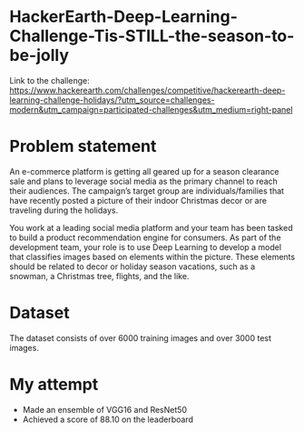 # HackerEarth-Deep-Learning-Challenge-Tis-STILL-the-season-to-be-jolly
Link to the challenge: https://www.hackerearth.com/challenges/competitive/hackerearth-deep-learning-challenge-holidays/?utm_source=challenges-modern&utm_campaign=participated-challenges&utm_medium=right-panel

# Problem statement

An e-commerce platform is getting all geared up for a season clearance sale and plans to leverage social media as the primary channel to reach their audiences. The campaign’s target group are individuals/families that have recently posted a picture of their indoor Christmas decor or are traveling during the holidays. 

You work at a leading social media platform and your team has been tasked to build a product recommendation engine for consumers. As part of the development team, your role is to use Deep Learning to develop a model that classifies images based on elements within the picture. These elements should be related to decor or holiday season vacations, such as a snowman, a Christmas tree, flights, and the like. 

# Dataset

The dataset consists of over 6000 training images and over 3000 test images. 

# My attempt

* Made an ensemble of VGG16 and ResNet50 
* Achieved a score of 88.10 on the leaderboard


